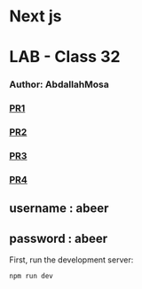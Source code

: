 # Next js 
# LAB - Class 32

### Author: AbdallahMosa

### [PR1](https://github.com/AbdallahMosa/cookie-stand-admin/pull/1)
### [PR2](https://github.com/AbdallahMosa/cookie-stand-admin/pull/2)
### [PR3](https://github.com/AbdallahMosa/cookie-stand-admin/pull/3)
### [PR4](https://github.com/AbdallahMosa/cookie-stand-admin/pull/4)

## username : abeer
## password : abeer

First, run the development server:

```bash
npm run dev

```

